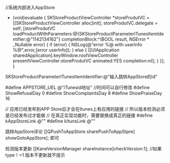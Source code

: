 //系统内部进入AppStore
- (void)evaluate {
SKStoreProductViewController *storeProdutVC = [[SKStoreProductViewController alloc]init];
storeProdutVC.delegate = self;
[storeProdutVC loadProductWithParameters:@{SKStoreProductParameterITunesItemIdentifier:@"1142134162"} completionBlock:^(BOOL result, NSError * _Nullable error) {
if (error) {
NSLog(@"error %@ with userInfo %@",error,[error userInfo]);
} else {
[[UIApplication sharedApplication].keyWindow.rootViewController presentViewController:storeProdutVC animated:YES completion:nil];
}
}];
}

SKStoreProductParameterITunesItemIdentifier:@"输入跳转AppStore的id"


#define APPSTORE_UEL @"iTunesid地址"
//时间可以自行修改
#define ShowRefusalDay 0
#define ShowComplaintsDay 8
#define ShowPraiseDay 16

// 应用已经发布到APP Store后才会在Itunes上有应用的链接
// 所以版本检测必须是已经发布过才能做
// 在真正实现功能时，需要替换成真正的链接
#define kAppStoreLink  @""
#define kItunsLink @""





跳转AppStore评论           [[QPushToAppStore sharePushToAppStpre] showGotoAppStore]; 即可



检测版本更新          [[KaneVersionManager shareInstance]checkVersion:1]; //如果type！=1  版本不更新就不提示 

